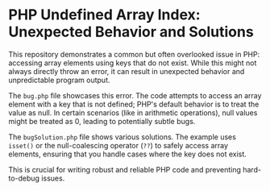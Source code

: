 # PHP Undefined Array Index: Unexpected Behavior and Solutions

This repository demonstrates a common but often overlooked issue in PHP: accessing array elements using keys that do not exist.  While this might not always directly throw an error, it can result in unexpected behavior and unpredictable program output.

The `bug.php` file showcases this error.  The code attempts to access an array element with a key that is not defined; PHP's default behavior is to treat the value as null. In certain scenarios (like in arithmetic operations), null values might be treated as 0, leading to potentially subtle bugs.

The `bugSolution.php` file shows various solutions. The example uses `isset()` or the null-coalescing operator (`??`) to safely access array elements, ensuring that you handle cases where the key does not exist.

This is crucial for writing robust and reliable PHP code and preventing hard-to-debug issues.